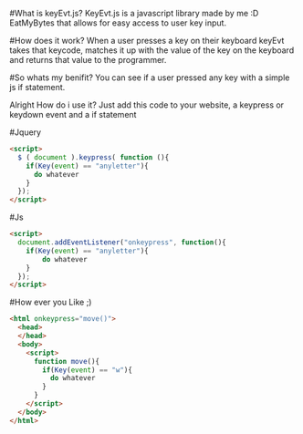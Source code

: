 #What is keyEvt.js?
KeyEvt.js is a javascript library made by me :D EatMyBytes that allows for easy access to user key input.

#How does it work?
When a user presses a key on their keyboard keyEvt takes that keycode, matches it up with the value of the key on the keyboard and returns that value to the programmer.

#So whats my benifit?
You can see if a user pressed any key with a simple js if statement.



Alright How do i use it?
Just add this code to your website, a keypress or keydown event and a if statement

#Jquery
```html
<script>
  $ ( document ).keypress( function (){
    if(Key(event) == "anyletter"){ 
      do whatever
    } 
  }); 
</script>
```
#Js
```html
<script> 
  document.addEventListener("onkeypress", function(){
    if(Key(event) == "anyletter"){ 
        do whatever
    } 
  }); 
</script>
```
#How ever you Like ;)
```html
<html onkeypress="move()">
  <head>
  </head> 
  <body>
    <script>
      function move(){
        if(Key(event) == "w"){
          do whatever 
        } 
      } 
    </script> 
  </body> 
</html>
```
